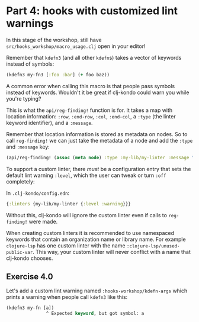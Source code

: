 # Part 4: hooks with customized lint warnings

In this stage of the workshop, still have `src/hooks_workshop/macro_usage.clj` open in your editor!

Remember that `kdefn3` (and all other `kdefn`s) takes a vector of keywords
instead of symbols:

``` clojure
(kdefn3 my-fn3 [:foo :bar] (+ foo baz))
```

A common error when calling this macro is that people pass symbols instead of
keywords. Wouldn't it be great if clj-kondo could warn you while you're typing?

This is what the `api/reg-finding!` function is for. It takes a map with
location information: `:row`, `:end-row`, `:col`, `:end-col`, a `:type` (the
linter keyword identifier), and a `:message`.

Remember that location information is stored as metadata on nodes. So to call `reg-finding!` we can just take the metadata of a node and add the `:type` and `:message` key:

``` clojure
(api/reg-finding! (assoc (meta node) :type :my-lib/my-linter :message "This is bad!"))
```

To support a custom linter, there _must_ be a configuration entry that sets the
default lint warning `:level`, which the user can tweak or turn `:off`
completely:

In `.clj-kondo/config.edn`:

``` clojure
{:linters {my-lib/my-linter {:level :warning}}}
```

Without this, clj-kondo will ignore the custom linter even if calls to `reg-finding!` were made.

When creating custom linters it is recommended to use namespaced keywords that
contain an organization name or library name. For example `clojure-lsp` has one
custom linter with the name `:clojure-lsp/unused-public-var`. This way, your
custom linter will never conflict with a name that clj-kondo chooses.

## Exercise 4.0

Let's add a custom lint warning named `:hooks-workshop/kdefn-args` which prints
a warning when people call `kdefn3` like this:

``` clojure
(kdefn3 my-fn [a])
               ^ Expected keyword, but got symbol: a
```
